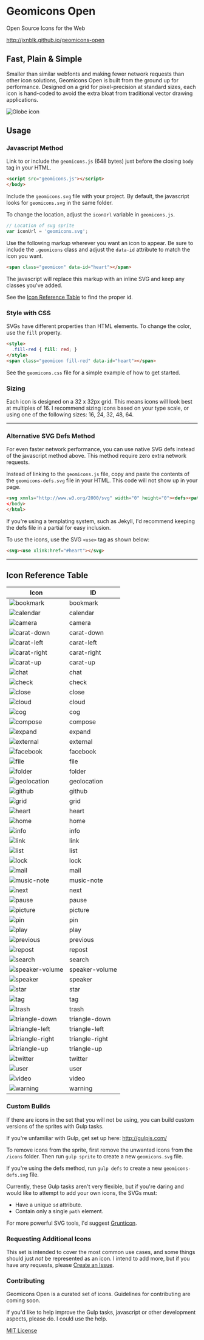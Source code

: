 # Geomicons Open
Open Source Icons for the Web

http://jxnblk.github.io/geomicons-open

## Fast, Plain &amp; Simple
Smaller than similar webfonts and making fewer network requests than other icon solutions, Geomicons Open is built from the ground up for performance. Designed on a grid for pixel-precision at standard sizes, each icon is hand-coded to avoid the extra bloat from traditional vector drawing applications.

![Globe icon](http://jxnblk.github.io/geomicons-open/dev/globe.svg)

## Usage
### Javascript Method
Link to or include the `geomicons.js` (648 bytes) just before the closing `body` tag in your HTML.

```html
<script src="geomicons.js"></script>
</body>
```

Include the `geomicons.svg` file with your project. By default, the javascript looks for `geomicons.svg` in the same folder.

To change the location, adjust the `iconUrl` variable in `geomicons.js`.
```js
// Location of svg sprite
var iconUrl = 'geomicons.svg';
```

Use the following markup wherever you want an icon to appear. Be sure to include the `.geomicons` class and adjust the `data-id` attribute to match the icon you want.
```html
<span class="geomicon" data-id="heart"></span>
```
The javascript will replace this markup with an inline SVG and keep any classes you've added.

See the [Icon Reference Table](#icon-reference-table) to find the proper id.

### Style with CSS
SVGs have different properties than HTML elements. To change the color, use the `fill` property.

```html
<style>
  .fill-red { fill: red; }
</style>
<span class="geomicon fill-red" data-id="heart"></span>
```

See the `geomicons.css` file for a simple example of how to get started.

### Sizing
Each icon is designed on a 32 x 32px grid. This means icons will look best at multiples of 16. I recommend sizing icons based on your type scale, or using one of the following sizes: 16, 24, 32, 48, 64.

--- 

### Alternative SVG Defs Method
For even faster network performance, you can use native SVG defs instead of the javascript method above. This method require zero extra network requests.

Instead of linking to the `geomicons.js` file, copy and paste the contents of the `geomicons-defs.svg` file in your HTML. This code will not show up in your page.
```html
<svg xmnls="http://www.w3.org/2000/svg" width="0" height="0"><defs><path ...
</body>
</html>
```

If you're using a templating system, such as Jekyll, I'd recommend keeping the defs file in a partial for easy inclusion.

To use the icons, use the SVG `<use>` tag as shown below:
```html
<svg><use xlink:href="#heart"></svg>
```

---

## Icon Reference Table

Icon    | ID
--------|--------
![bookmark](http://jxnblk.github.io/geomicons-open/icons/bookmark.svg) | bookmark
![calendar](http://jxnblk.github.io/geomicons-open/icons/calendar.svg) | calendar
![camera](http://jxnblk.github.io/geomicons-open/icons/camera.svg) | camera
![carat-down](http://jxnblk.github.io/geomicons-open/icons/carat-down.svg) | carat-down
![carat-left](http://jxnblk.github.io/geomicons-open/icons/carat-left.svg) | carat-left
![carat-right](http://jxnblk.github.io/geomicons-open/icons/carat-right.svg) | carat-right
![carat-up](http://jxnblk.github.io/geomicons-open/icons/carat-up.svg) | carat-up
![chat](http://jxnblk.github.io/geomicons-open/icons/chat.svg) | chat
![check](http://jxnblk.github.io/geomicons-open/icons/check.svg) | check
![close](http://jxnblk.github.io/geomicons-open/icons/close.svg) | close
![cloud](http://jxnblk.github.io/geomicons-open/icons/cloud.svg) | cloud
![cog](http://jxnblk.github.io/geomicons-open/icons/cog.svg) | cog
![compose](http://jxnblk.github.io/geomicons-open/icons/compose.svg) | compose
![expand](http://jxnblk.github.io/geomicons-open/icons/expand.svg) | expand
![external](http://jxnblk.github.io/geomicons-open/icons/external.svg) | external
![facebook](http://jxnblk.github.io/geomicons-open/icons/facebook.svg) | facebook
![file](http://jxnblk.github.io/geomicons-open/icons/file.svg) | file
![folder](http://jxnblk.github.io/geomicons-open/icons/folder.svg) | folder
![geolocation](http://jxnblk.github.io/geomicons-open/icons/geolocation.svg) | geolocation
![github](http://jxnblk.github.io/geomicons-open/icons/github.svg) | github
![grid](http://jxnblk.github.io/geomicons-open/icons/grid.svg) | grid
![heart](http://jxnblk.github.io/geomicons-open/icons/heart.svg) | heart
![home](http://jxnblk.github.io/geomicons-open/icons/home.svg) | home
![info](http://jxnblk.github.io/geomicons-open/icons/info.svg) | info
![link](http://jxnblk.github.io/geomicons-open/icons/link.svg) | link
![list](http://jxnblk.github.io/geomicons-open/icons/list.svg) | list
![lock](http://jxnblk.github.io/geomicons-open/icons/lock.svg) | lock
![mail](http://jxnblk.github.io/geomicons-open/icons/mail.svg) | mail
![music-note](http://jxnblk.github.io/geomicons-open/icons/music-note.svg) | music-note
![next](http://jxnblk.github.io/geomicons-open/icons/next.svg) | next
![pause](http://jxnblk.github.io/geomicons-open/icons/pause.svg) | pause
![picture](http://jxnblk.github.io/geomicons-open/icons/picture.svg) | picture
![pin](http://jxnblk.github.io/geomicons-open/icons/pin.svg) | pin
![play](http://jxnblk.github.io/geomicons-open/icons/play.svg) | play
![previous](http://jxnblk.github.io/geomicons-open/icons/previous.svg) | previous
![repost](http://jxnblk.github.io/geomicons-open/icons/repost.svg) | repost
![search](http://jxnblk.github.io/geomicons-open/icons/search.svg) | search
![speaker-volume](http://jxnblk.github.io/geomicons-open/icons/speaker-volume.svg) | speaker-volume
![speaker](http://jxnblk.github.io/geomicons-open/icons/speaker.svg) | speaker
![star](http://jxnblk.github.io/geomicons-open/icons/star.svg) | star
![tag](http://jxnblk.github.io/geomicons-open/icons/tag.svg) | tag
![trash](http://jxnblk.github.io/geomicons-open/icons/trash.svg) | trash
![triangle-down](http://jxnblk.github.io/geomicons-open/icons/triangle-down.svg) | triangle-down
![triangle-left](http://jxnblk.github.io/geomicons-open/icons/triangle-left.svg) | triangle-left
![triangle-right](http://jxnblk.github.io/geomicons-open/icons/triangle-right.svg) | triangle-right
![triangle-up](http://jxnblk.github.io/geomicons-open/icons/triangle-up.svg) | triangle-up
![twitter](http://jxnblk.github.io/geomicons-open/icons/twitter.svg) | twitter
![user](http://jxnblk.github.io/geomicons-open/icons/user.svg) | user
![video](http://jxnblk.github.io/geomicons-open/icons/video.svg) | video
![warning](http://jxnblk.github.io/geomicons-open/icons/warning.svg) | warning

### Custom Builds
If there are icons in the set that you will not be using, you can build custom versions of the sprites with Gulp tasks.

If you're unfamiliar with Gulp, get set up here: http://gulpjs.com/

To remove icons from the sprite, first remove the unwanted icons from the `/icons` folder. Then run `gulp sprite` to create a new `geomicons.svg` file.

If you're using the defs method, run `gulp defs` to create a new `geomicons-defs.svg` file.

Currently, these Gulp tasks aren't very flexible, but if you're daring and would like to attempt to add your own icons, the SVGs must:
- Have a unique `id` attribute.
- Contain only a single `path` element.

For more powerful SVG tools, I'd suggest [Grunticon](https://github.com/filamentgroup/grunticon).

### Requesting Additional Icons
This set is intended to cover the most common use cases, and some things should just *not* be represented as an icon. I intend to add more, but if you have any requests, please [Create an Issue](https://github.com/jxnblk/geomicons-open/issues/new).

### Contributing
Geomicons Open is a curated set of icons. Guidelines for contributing are coming soon.

If you'd like to help improve the Gulp tasks, javascript or other development aspects, please do. I could use the help.

[MIT License](http://opensource.org/licenses/MIT)

